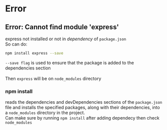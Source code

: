 # Error
## Error: Cannot find module 'express'
express not installed or not in *dependency* of ```package.json```<br>
So can do:
```sh
npm install express --save
```
```--save flag``` is used to ensure that the package is added to the dependencies section
<br><br>
Then ```express``` will be on ```node_modules``` directory
### npm install
reads the dependencies and devDependencies sections of the ```package.json``` file and installs the specified packages, along with their dependencies, into a ```node_modules``` directory in the project.
<br>
Can make sure by running ```npm install``` after adding dependecy then check ```node_modules```